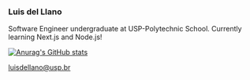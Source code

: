 ### Luis del Llano 
Software Engineer undergraduate at USP-Polytechnic School.
Currently learning Next.js and Node.js!

[![Anurag's GitHub stats](https://github-readme-stats.vercel.app/api?username=luisdellano&show_icons=true&theme=dracula)](https://github.com/anuraghazra/github-readme-stats)



luisdellano@usp.br
<!--
**luisdellano/luisdellano** is a ✨ _special_ ✨ repository because its `README.md` (this file) appears on your GitHub profile.

Here are some ideas to get you started:
[![Top Langs](https://github-readme-stats.vercel.app/api/top-langs/?username=luisdellano)](https://github.com/anuraghazra/github-readme-stats)
- 🔭 I’m currently working on ...
- 🌱 I’m currently learning ...
- 👯 I’m looking to collaborate on ...
- 🤔 I’m looking for help with ...
- 💬 Ask me about ...
- 📫 How to reach me: ...
- 😄 Pronouns: ...
- ⚡ Fun fact: ...
-->
